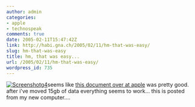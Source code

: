 ```yaml
---
author: admin
categories:
- apple
- technospeak
comments: true
date: 2005-02-11T15:47:42Z
link: http://habi.gna.ch/2005/02/11/hm-that-was-easy/
slug: hm-that-was-easy
title: hm, that was easy...
url: /2005/02/11/hm-that-was-easy/
wordpress_id: 735
---
```


[![Screenshotg4](http://habi.gna.ch/blog/images/screenshotg4-tm.jpg)](http://habi.gna.ch/blog/images/screenshotg4.jpg)seems like [this document over at apple](http://docs.info.apple.com/article.html?artnum=106941#2b) was pretty good. after i've moved 15gb of data everything seems to work... this is posted from my new computer....

